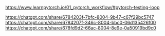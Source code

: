 https://www.learnpytorch.io/01_pytorch_workflow/#pytorch-testing-loop

https://chatgpt.com/share/6784203f-7bfc-8004-9b47-c67f29bc5747
https://chatgpt.com/share/6784207f-346c-8004-bbc0-06d135426f00
https://chatgpt.com/share/678fd9d2-66ac-8004-8e9e-0a50919bd9c0


